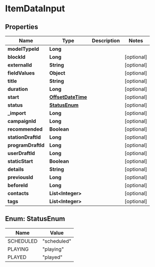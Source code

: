 
# ItemDataInput

## Properties
Name | Type | Description | Notes
------------ | ------------- | ------------- | -------------
**modelTypeId** | **Long** |  | 
**blockId** | **Long** |  |  [optional]
**externalId** | **String** |  |  [optional]
**fieldValues** | **Object** |  |  [optional]
**title** | **String** |  |  [optional]
**duration** | **Long** |  |  [optional]
**start** | [**OffsetDateTime**](OffsetDateTime.md) |  |  [optional]
**status** | [**StatusEnum**](#StatusEnum) |  |  [optional]
**_import** | **Long** |  |  [optional]
**campaignId** | **Long** |  |  [optional]
**recommended** | **Boolean** |  |  [optional]
**stationDraftId** | **Long** |  |  [optional]
**programDraftId** | **Long** |  |  [optional]
**userDraftId** | **Long** |  |  [optional]
**staticStart** | **Boolean** |  |  [optional]
**details** | **String** |  |  [optional]
**previousId** | **Long** |  |  [optional]
**beforeId** | **Long** |  |  [optional]
**contacts** | **List&lt;Integer&gt;** |  |  [optional]
**tags** | **List&lt;Integer&gt;** |  |  [optional]


<a name="StatusEnum"></a>
## Enum: StatusEnum
Name | Value
---- | -----
SCHEDULED | &quot;scheduled&quot;
PLAYING | &quot;playing&quot;
PLAYED | &quot;played&quot;



